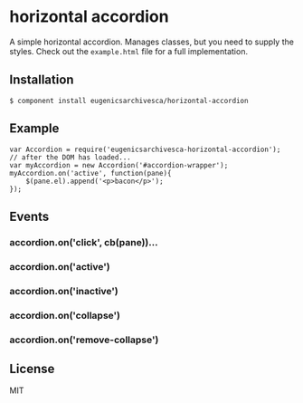 
# horizontal accordion

  A simple horizontal accordion. Manages classes, but you need to supply the styles. Check out the `example.html` file for a full implementation.

## Installation

    $ component install eugenicsarchivesca/horizontal-accordion

## Example

	var Accordion = require('eugenicsarchivesca-horizontal-accordion');
	// after the DOM has loaded...
	var myAccordion = new Accordion('#accordion-wrapper');
	myAccordion.on('active', function(pane){
		$(pane.el).append('<p>bacon</p>');
	});


## Events

### accordion.on('click', cb(pane))...
### accordion.on('active')
### accordion.on('inactive')
### accordion.on('collapse')
### accordion.on('remove-collapse')


## License

  MIT
